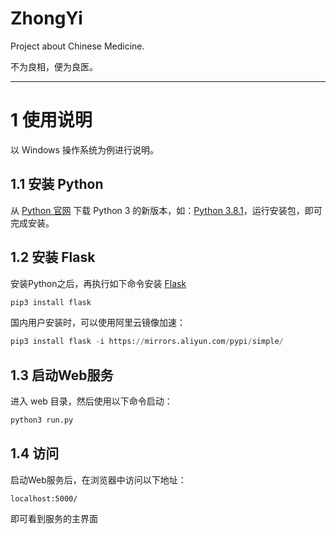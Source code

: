 # ZhongYi
Project about Chinese Medicine.

不为良相，便为良医。

---

# 1 使用说明

以 Windows 操作系统为例进行说明。

## 1.1 安装 Python

从 [Python 官网](https://www.python.org/) 下载 Python 3 的新版本，如：[Python 3.8.1](https://www.python.org/ftp/python/3.8.1/python-3.8.1.exe)，运行安装包，即可完成安装。

## 1.2 安装 Flask

安装Python之后，再执行如下命令安装 [Flask](https://github.com/pallets/flask)

```python
pip3 install flask
```

国内用户安装时，可以使用阿里云镜像加速：

```python
pip3 install flask -i https://mirrors.aliyun.com/pypi/simple/
```

## 1.3 启动Web服务

进入 web 目录，然后使用以下命令启动：

```python
python3 run.py
```

## 1.4 访问

启动Web服务后，在浏览器中访问以下地址： 

```
localhost:5000/
```

即可看到服务的主界面

